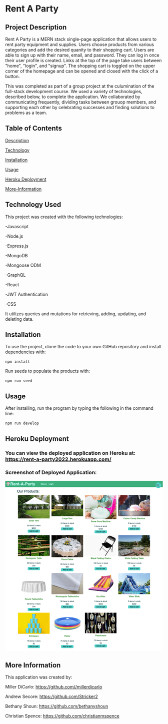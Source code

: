 # Rent A Party

## Project Description
Rent A Party is a MERN stack single-page application that allows users to rent party equipment and supplies. Users choose products from various categories and add the desired quanity to their shopping cart. Users are able to sign up with their name, email, and password. They can log in once their user profile is created.  Links at the top of the page take users between "home", "login", and "signup". The shopping cart is toggled on the upper corner of the homepage and can be opened and closed with the click of a button. 

This was completed as part of a group project at the culumination of the full-stack development course. We used a variety of technologies, described below, to complete the application. We collaborated by communicating frequently, dividing tasks between grouop members, and supporting each other by celebrating successes and finding solutions to problems as a team. 

## Table of Contents
[Description](#project-description)

[Technology](#technology-used)

[Installation](#installation)

[Usage](#usage)

[Heroku Deployment](#heroku)

[More-Information](#more-information)


## Technology Used
This project was created with the following technologies:

-Javascript

-Node.js

-Express.js

-MongoDB

-Mongoose ODM

-GraphQL

-React

-JWT Authentication

-CSS

It utilizes queries and mutations for retrieving, adding, updating, and deleting data. 


## Installation
To use the project, clone the code to your own GitHub repository and install dependencies with:

```
npm install
```

Run seeds to populate the products with:
```
npm run seed
```

## Usage
After installing, run the program by typing the following in the command line:

```
npm run develop
```

## Heroku Deployment
### You can view the deployed application on Heroku at: https://rent-a-party2022.herokuapp.com/

### Screenshot of Deployed Application:
![Screenshot](./client/public/Rent-A-Party.png)

## More Information
This application was created by:

Miller DiCarlo: https://github.com//millerdicarlo

Andrew Secore: https://github.com/Stricker2

Bethany Shoun: https://github.com/bethanyshoun

Christian Spence: https://github.com/christianmspence
